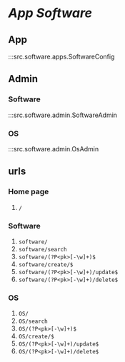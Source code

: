 # ***App Software***

## App
:::src.software.apps.SoftwareConfig

## Admin

### Software
:::src.software.admin.SoftwareAdmin

### OS
:::src.software.admin.OsAdmin

## urls

### Home page

1. ```/```

### Software

1. ```software/```
2. ```software/search```
3. ```software/(?P<pk>[-\w]+)$```
4. ```software/create/$```
5. ```software/(?P<pk>[-\w]+)/update$```
6. ```software/(?P<pk>[-\w]+)/delete$```

### OS

1. ```OS/```
2. ```OS/search```
3. ```OS/(?P<pk>[-\w]+)$```
4. ```OS/create/$```
5. ```OS/(?P<pk>[-\w]+)/update$```
6. ```OS/(?P<pk>[-\w]+)/delete$```
